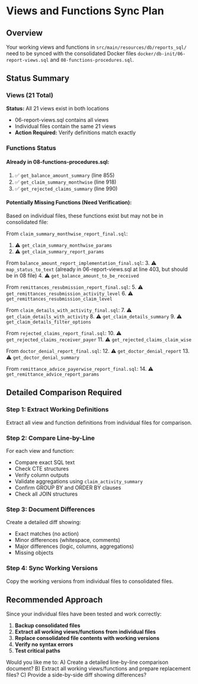 # Views and Functions Sync Plan

## Overview
Your working views and functions in `src/main/resources/db/reports_sql/` need to be synced with the consolidated Docker files `docker/db-init/06-report-views.sql` and `08-functions-procedures.sql`.

## Status Summary

### Views (21 Total)
**Status:** All 21 views exist in both locations
- 06-report-views.sql contains all views
- Individual files contain the same 21 views
- **Action Required:** Verify definitions match exactly

### Functions Status

#### Already in 08-functions-procedures.sql:
1. ✅ `get_balance_amount_summary` (line 855)
2. ✅ `get_claim_summary_monthwise` (line 918)
3. ✅ `get_rejected_claims_summary` (line 990)

#### Potentially Missing Functions (Need Verification):
Based on individual files, these functions exist but may not be in consolidated file:

From `claim_summary_monthwise_report_final.sql`:
1. ⚠️ `get_claim_summary_monthwise_params`
2. ⚠️ `get_claim_summary_report_params`

From `balance_amount_report_implementation_final.sql`:
3. ⚠️ `map_status_to_text` (already in 06-report-views.sql at line 403, but should be in 08 file)
4. ⚠️ `get_balance_amount_to_be_received`

From `remittances_resubmission_report_final.sql`:
5. ⚠️ `get_remittances_resubmission_activity_level`
6. ⚠️ `get_remittances_resubmission_claim_level`

From `claim_details_with_activity_final.sql`:
7. ⚠️ `get_claim_details_with_activity`
8. ⚠️ `get_claim_details_summary`
9. ⚠️ `get_claim_details_filter_options`

From `rejected_claims_report_final.sql`:
10. ⚠️ `get_rejected_claims_receiver_payer`
11. ⚠️ `get_rejected_claims_claim_wise`

From `doctor_denial_report_final.sql`:
12. ⚠️ `get_doctor_denial_report`
13. ⚠️ `get_doctor_denial_summary`

From `remittance_advice_payerwise_report_final.sql`:
14. ⚠️ `get_remittance_advice_report_params`

## Detailed Comparison Required

### Step 1: Extract Working Definitions
Extract all view and function definitions from individual files for comparison.

### Step 2: Compare Line-by-Line
For each view and function:
- Compare exact SQL text
- Check CTE structures
- Verify column outputs
- Validate aggregations using `claim_activity_summary`
- Confirm GROUP BY and ORDER BY clauses
- Check all JOIN structures

### Step 3: Document Differences
Create a detailed diff showing:
- Exact matches (no action)
- Minor differences (whitespace, comments)
- Major differences (logic, columns, aggregations)
- Missing objects

### Step 4: Sync Working Versions
Copy the working versions from individual files to consolidated files.

## Recommended Approach

Since your individual files have been tested and work correctly:

1. **Backup consolidated files**
2. **Extract all working views/functions from individual files**
3. **Replace consolidated file contents with working versions**
4. **Verify no syntax errors**
5. **Test critical paths**

Would you like me to:
A) Create a detailed line-by-line comparison document?
B) Extract all working views/functions and prepare replacement files?
C) Provide a side-by-side diff showing differences?






